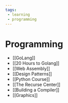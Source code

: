 ```yaml
---
tags:
 - learning
 - programming
---
```

# Programming

* [[GoLang]]
* [[20 Hours to Golang]]
* [[Web Assembly]]
* [[Design Patterns]]
* [[Python Course]]
* [[The Recurse Center]]
* [[Building a Compiler]]
* [[Graphics]]
